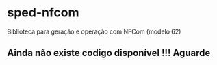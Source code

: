 # sped-nfcom

Biblioteca para geração e operação com NFCom (modelo 62)

## Ainda não existe codigo disponível !!! Aguarde